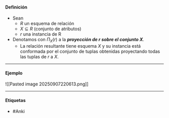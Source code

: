 #### Definición
- Sean
	- $R$ un esquema de relación
	- $X\subseteq R$ (conjunto de atributos)
	- $r$ una instancia de R
- Denotamos con $\Pi_X(r)$ a la ***proyección de r sobre el conjunto X***.
	- La relación resultante tiene esquema $X$ y su instancia está conformada por el conjunto de tuplas obtenidas proyectando todas las tuplas de $r$ a $X$.

***
#### Ejemplo
![[Pasted image 20250907220613.png]]
***
#### Etiquetas
- #Anki 